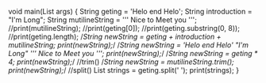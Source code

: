 void main(List<String> args) {
  String geting = 'Helo end Helo';
  String introduction = "I'm Long";
  String mutilineString = '''   Nice to
        Meet you          ''';
  //print(mutilineString);
  //print(geting[0]);
  //print(geting.substring(0, 8));
  //print(geting.length);
  /*String newString = geting + introduction + mutilineString;
  print(newString);*/
  /*String newString = 'Helo end Helo'
      "I'm Long"
      '''   Nice to
        Meet you          ''';
  print(newString);*/
  /*String newString = geting * 4;
  print(newString);*/
  //trim()
  /*String newString = mutilineString.trim();
  print(newString);*/
  //split()
  List strings = geting.split(' ');
  print(strings);
}
